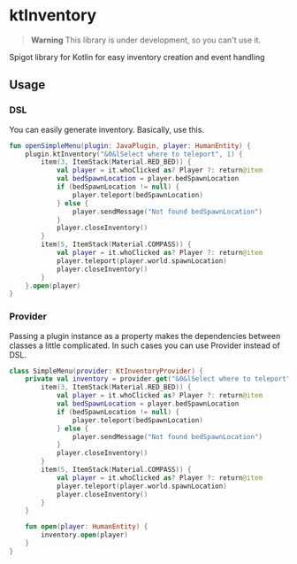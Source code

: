 # ktInventory

> **Warning**
> This library is under development, so you can't use it.

Spigot library for Kotlin for easy inventory creation and event handling

## Usage

### DSL

You can easily generate inventory. Basically, use this.

```kotlin
fun openSimpleMenu(plugin: JavaPlugin, player: HumanEntity) {
    plugin.ktInventory("&0&lSelect where to teleport", 1) {
        item(3, ItemStack(Material.RED_BED)) {
            val player = it.whoClicked as? Player ?: return@item
            val bedSpawnLocation = player.bedSpawnLocation
            if (bedSpawnLocation != null) {
                player.teleport(bedSpawnLocation)
            } else {
                player.sendMessage("Not found bedSpawnLocation")
            }
            player.closeInventory()
        }
        item(5, ItemStack(Material.COMPASS)) {
            val player = it.whoClicked as? Player ?: return@item
            player.teleport(player.world.spawnLocation)
            player.closeInventory()
        }
    }.open(player)
}
```

### Provider

Passing a plugin instance as a property makes the dependencies between classes a little complicated.
In such cases you can use Provider instead of DSL.

```kotlin
class SimpleMenu(provider: KtInventoryProvider) {
    private val inventory = provider.get("&0&lSelect where to teleport", 1) {
        item(3, ItemStack(Material.RED_BED)) {
            val player = it.whoClicked as? Player ?: return@item
            val bedSpawnLocation = player.bedSpawnLocation
            if (bedSpawnLocation != null) {
                player.teleport(bedSpawnLocation)
            } else {
                player.sendMessage("Not found bedSpawnLocation")
            }
            player.closeInventory()
        }
        item(5, ItemStack(Material.COMPASS)) {
            val player = it.whoClicked as? Player ?: return@item
            player.teleport(player.world.spawnLocation)
            player.closeInventory()
        }
    }

    fun open(player: HumanEntity) {
        inventory.open(player)
    }
}
```
